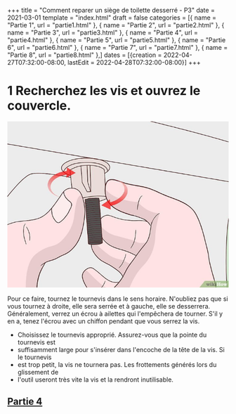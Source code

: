 +++
title = "Comment reparer un siège de toilette desserré - P3"
date = 2021-03-01
template = "index.html"
draft = false
categories = [{ name = "Partie 1", url = "partie1.html" },
{ name = "Partie 2", url = "partie2.html" },
{ name = "Partie 3", url = "partie3.html" },
{ name = "Partie 4", url = "partie4.html" },
{ name = "Partie 5", url = "partie5.html" },
{ name = "Partie 6", url = "partie6.html" },
{ name = "Partie 7", url = "partie7.html" },
{ name = "Partie 8", url = "partie8.html" },]
dates = [{creation = 2022-04-27T07:32:00-08:00, lastEdit = 2022-04-28T07:32:00-08:00}]
+++

# 1 Recherchez les vis et ouvrez le couvercle.

![etape3](../static/etape3.jpg)

Pour ce faire, tournez le tournevis dans le sens horaire. N'oubliez pas que si 
vous tournez à droite, elle sera serrée et à gauche, elle se desserrera. Généralement,
verrez un écrou à ailettes qui l'empêchera de tourner. S'il y en a, tenez l'écrou avec 
un chiffon pendant que vous serrez la vis.

- Choisissez le tournevis approprié. Assurez-vous que la pointe du tournevis est 
- suffisamment large pour s'insérer dans l'encoche de la tête de la vis. Si le tournevis 
- est trop petit, la vis ne tournera pas. Les frottements générés lors du glissement de 
- l'outil useront très vite la vis et la rendront inutilisable.

## [Partie 4](./partie4.html)
